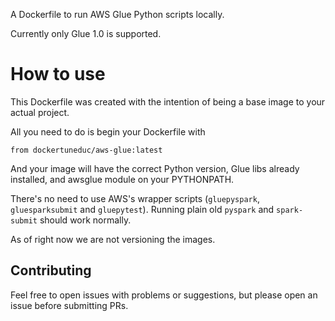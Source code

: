 A Dockerfile to run AWS Glue Python scripts locally.


Currently only Glue 1.0 is supported.

# How to use

This Dockerfile was created with the intention of being a base image to your actual project.

All you need to do is begin your Dockerfile with

```
from dockertuneduc/aws-glue:latest
```

And your image will have the correct Python version, Glue libs already installed, and awsglue module on your PYTHONPATH.

There's no need to use AWS's wrapper scripts (`gluepyspark`, `gluesparksubmit` and `gluepytest`). Running plain old `pyspark` and `spark-submit` should work normally.


As of right now we are not versioning the images.

## Contributing

Feel free to open issues with problems or suggestions, but please open an issue before submitting PRs.
